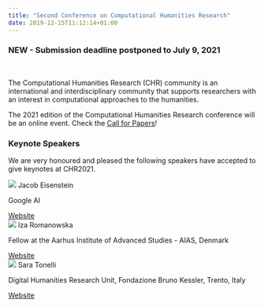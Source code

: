 ```yaml
---
title: "Second Conference on Computational Humanities Research"
date: 2019-12-15T11:12:14+01:00
---
```


<h3 class="center"><b><span style="text-align:center;">NEW - Submission deadline postponed to July 9, 2021</span></b></h3><br>

The Computational Humanities Research (CHR) community is an international and
interdisciplinary community that supports researchers with an interest in computational
approaches to the humanities. 

The 2021 edition of the Computational Humanities Research conference will be an online event. Check the [Call for Papers](/cfp)! 


### Keynote Speakers

We are very honoured and pleased the following speakers have accepted to give keynotes at CHR2021.


  <div class="row">
    <div class="col s8 m4 l4">
      <div class="card medium">
        <div class="card-image">
          <img src="/images/jacob_eisenstein.jpg">
          <span class="card-title">Jacob Eisenstein</span>
        </div>
        <div class="card-content">
          <p>Google AI</p>
        </div>
        <div class="card-action">
          <a href="https://jacobeisenstein.github.io/">Website</a>
        </div>
     </div>
    </div>
    <div class="col s8 m4 l4">
      <div class="card medium">
        <div class="card-image">
          <img src="/images/Iza_AIAS.jpg">
          <span class="card-title">Iza Romanowska</span>
        </div>
        <div class="card-content">
          <p>Fellow at the Aarhus
        Institute of Advanced Studies - AIAS, Denmark</p>
        </div>
        <div class="card-action">
          <a href="https://aias.au.dk/aias-fellows/iza-romanowska/">Website</a>
        </div>
      </div>
    </div>
    <div class="col s8 m4 l4">
      <div class="card medium">
        <div class="card-image">
          <img src="/images/sara_tonelli.jpg">
          <span class="card-title">Sara Tonelli</span>
        </div>
        <div class="card-content">
          <p>Digital Humanities Research Unit, Fondazione Bruno Kessler, Trento, Italy</p>
        </div>
        <div class="card-action">
          <a href="https://dh.fbk.eu/author/sara/">Website</a>
        </div> 
      </div>
    </div> 
  </div>


